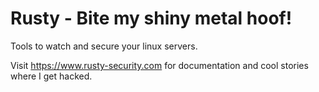 # Rusty - Bite my shiny metal hoof!

Tools to watch and secure your linux servers.

Visit https://www.rusty-security.com for documentation and cool stories where I get hacked.

